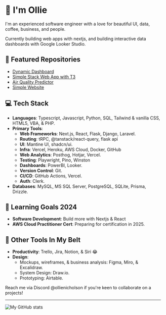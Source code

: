 # 👋 I'm Ollie

I'm an experienced software engineer with a love for beautiful UI, data, coffee, business, and people.

Currently building web apps with nextjs, and building interactive data dashboards with Google Looker Studio.

## 🚀 Featured Repositories 
- [Dynamic Dashboard](https://github.com/ollienicholson/dashboard-v2.git)
- [Simple Stack Web App with T3](https://github.com/ollienicholson/partnerswell-dev.git)
- [Air Quality Predictor](https://github.com/ollienicholson/air_quality_prediction.git)
- [Simple Website](https://github.com/ollienicholson/website1.0.git)

## 💻 Tech Stack
- **Languages**: Typescript, Javascript, Python, SQL, Tailwind & vanilla CSS, HTML5, VBA, & PHP.
- **Primary Tools**:
  - **Web Frameworks**: Next.js, React, Flask, Django, Laravel.
  - **Routing**: tRPC, @tanstack/react-query, flask api
  - **UI**: Mantine UI, shadcn/ui.
  - **Infra**: Vercel, Heroku, AWS Cloud,  Docker, GitHub
  - **Web Analytics**: Posthog, Hotjar, Vercel.
  - **Testing**: Playwright, Pino, Winston
  - **Dashboards**: PowerBI, Looker.
  - **Version Control**: Git.
  - **CI/CD**: GitHub Actions, Vercel.
  - **Auth**: Clerk.
- **Databases**: MySQL, MS SQL Server, PostgreSQL, SQLite, Prisma, Drizzle.

## 🌱 Learning Goals 2024
- **Software Development**: Build more with Nextjs & React
- **AWS Cloud Practitioner Cert**: Preparing for certification in 2025.

## 🔧 Other Tools In My Belt
- **Productivity**: Trello, Jira, Notion, & Siri 😂
- **Design**:
  - Mockups, wireframes, & business analysis: Figma, Miro, & Excalidraw.
  - System Design: Draw.io.
  - Prototyping: Airtable.

Reach me via Discord @ollienicholson if you're keen to collaborate on a projects!

---

![My GitHub stats](https://github-readme-stats.vercel.app/api?username=ollienicholson&show_icons=true&theme=transparent&title_color=0096ff)

